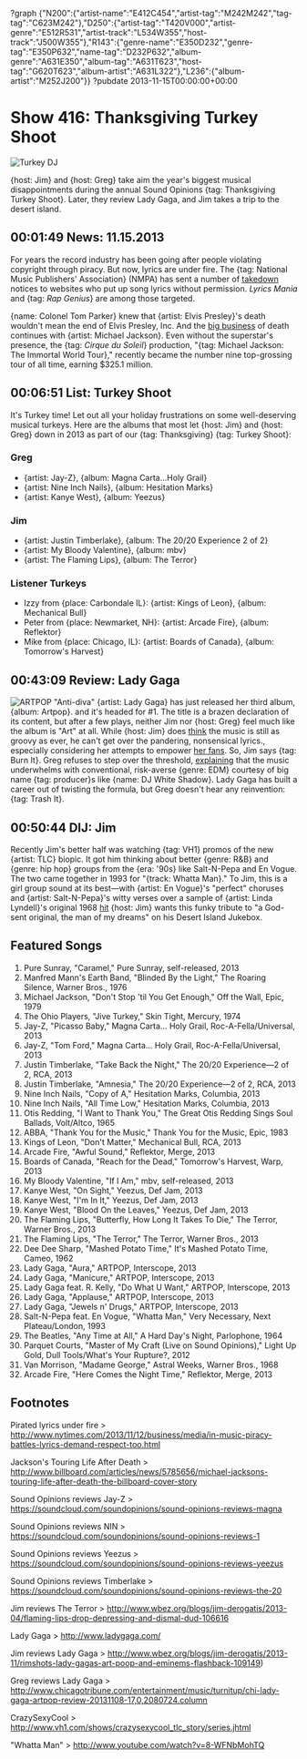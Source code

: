 ?graph {"N200":{"artist-name":"E412C454","artist-tag":"M242M242","tag-tag":"C623M242"},"D250":{"artist-tag":"T420V000","artist-genre":"E512R531","artist-track":"L534W355","host-track":"J500W355"},"R143":{"genre-name":"E350D232","genre-tag":"E350P632","name-tag":"D232P632","album-genre":"A631E350","album-tag":"A631T623","host-tag":"G620T623","album-artist":"A631L322"},"L236":{"album-artist":"M252J200"}}
?pubdate 2013-11-15T00:00:00+00:00

# Show 416: Thanksgiving Turkey Shoot

![Turkey DJ](http://static.soundopinions.org/images/turkeyshoot.jpg)

{host: Jim} and {host: Greg} take aim the year's biggest musical disappointments during the annual Sound Opinions {tag: Thanksgiving Turkey Shoot}. Later, they review Lady Gaga, and Jim takes a trip to the desert island.


## 00:01:49 News: 11.15.2013
For years the record industry has been going after people violating copyright through piracy. But now, lyrics are under fire. The {tag: National Music Publishers' Association} (NMPA) has sent a number of [takedown](http://www.nytimes.com/2013/11/12/business/media/in-music-piracy-battles-lyrics-demand-respect-too.html) notices to websites who put up song lyrics without permission. *Lyrics Mania* and {tag: *Rap Genius*} are among those targeted.

{name: Colonel Tom Parker} knew that {artist: Elvis Presley}'s death wouldn't mean the end of Elvis Presley, Inc. And the [big business](http://www.billboard.com/articles/news/5785656/michael-jacksons-touring-life-after-death-the-billboard-cover-story) of death continues with {artist: Michael Jackson}. Even without the superstar's presence, the {tag: *Cirque du Soleil*} production, "{tag: Michael Jackson: The Immortal World Tour}," recently became the number nine top-grossing tour of all time, earning $325.1 million.


## 00:06:51 List: Turkey Shoot
It's Turkey time! Let out all your holiday frustrations on some well-deserving musical turkeys. Here are the albums that most let {host: Jim} and {host: Greg} down in 2013 as part of our {tag: Thanksgiving} {tag: Turkey Shoot}:

### Greg 
- {artist: Jay-Z}, {album: Magna Carta…Holy Grail}
- {artist: Nine Inch Nails}, {album: Hesitation Marks}
- {artist: Kanye West}, {album: Yeezus}

### Jim	
- {artist: Justin Timberlake}, {album: The 20/20 Experience 2 of 2}
- {artist: My Bloody Valentine}, {album: mbv}
- {artist: The Flaming Lips}, {album: The Terror}
	
### Listener Turkeys
- Izzy from {place: Carbondale IL}: {artist: Kings of Leon}, {album: Mechanical Bull}
- Peter from {place: Newmarket, NH}: {artist: Arcade Fire}, {album: Reflektor}
- Mike from {place: Chicago, IL}: {artist: Boards of Canada}, {album: Tomorrow's Harvest}

## 00:43:09 Review: Lady Gaga
![ARTPOP](http://is5.mzstatic.com/image/thumb/Music4/v4/54/dc/77/54dc7728-9a7f-2b40-33b6-1531b56b6974/source/600x600bb.jpg "277293880/728777841")
"Anti-diva" {artist: Lady Gaga} has just released her third album, {album: Artpop}. and it's headed for #1. The title is a brazen declaration of its content, but after a few plays, neither Jim nor {host: Greg} feel much like the album is "Art" at all. While {host: Jim} does [think](http://www.wbez.org/blogs/jim-derogatis/2013-11/rimshots-lady-gagas-art-poop-and-eminems-flashback-109149) the music is still as groovy as ever, he can't get over the pandering, nonsensical lyrics., especially considering her attempts to empower [her fans](https://littlemonsters.com/). So, Jim says {tag: Burn It}. Greg refuses to step over the threshold, [explaining](http://www.chicagotribune.com/entertainment/music/turnitup/chi-lady-gaga-artpop-review-20131108-17,0,2080724.column) that the music underwhelms with conventional, risk-averse {genre: EDM} courtesy of big name {tag: producer}s like {name: DJ White Shadow}. Lady Gaga has built a career out of twisting the formula, but Greg doesn't hear any reinvention: {tag: Trash It}. 

## 00:50:44 DIJ: Jim
Recently Jim's better half was watching {tag: VH1} promos of the new {artist: TLC} biopic. It got him thinking about better {genre: R&B} and {genre: hip hop} groups from the {era: '90s} like Salt-N-Pepa and En Vogue. The two came together in 1993 for "{track: Whatta Man}." To Jim, this is a girl group sound at its best—with {artist: En Vogue}'s "perfect" choruses and {artist: Salt-N-Pepa}'s witty verses over a sample of {artist: Linda Lyndell}'s original 1968 [hit](http://www.youtube.com/watch?v=TNojyNeK3FY)  {host: Jim} wants this funky tribute to "a God-sent original, the man of my dreams" on his Desert Island Jukebox.

## Featured Songs
1. Pure Sunray, "Caramel," Pure Sunray, self-released, 2013
1. Manfred Mann's Earth Band, "Blinded By the Light," The Roaring Silence, Warner Bros., 1976
1. Michael Jackson, "Don't Stop 'til You Get Enough," Off the Wall, Epic, 1979
1. The Ohio Players, "Jive Turkey," Skin Tight, Mercury, 1974
1. Jay-Z, "Picasso Baby," Magna Carta… Holy Grail, Roc-A-Fella/Universal, 2013
1. Jay-Z, "Tom Ford," Magna Carta… Holy Grail, Roc-A-Fella/Universal, 2013
1. Justin Timberlake, "Take Back the Night," The 20/20 Experience—2 of 2, RCA, 2013
1. Justin Timberlake, "Amnesia," The 20/20 Experience—2 of 2, RCA, 2013
1. Nine Inch Nails, "Copy of A," Hesitation Marks, Columbia, 2013
1. Nine Inch Nails, "All Time Low," Hesitation Marks, Columbia, 2013
1. Otis Redding, "I Want to Thank You," The Great Otis Redding Sings Soul Ballads, Volt/Altco, 1965
1. ABBA, "Thank You for the Music," Thank You for the Music, Epic, 1983
1. Kings of Leon, "Don't Matter," Mechanical Bull, RCA, 2013
1. Arcade Fire, "Awful Sound," Reflektor, Merge, 2013
1. Boards of Canada, "Reach for the Dead," Tomorrow's Harvest, Warp, 2013
1. My Bloody Valentine, "If I Am," mbv, self-released, 2013
1. Kanye West, "On Sight," Yeezus, Def Jam, 2013
1. Kanye West, "I'm In It," Yeezus, Def Jam, 2013
1. Kanye West, "Blood On the Leaves," Yeezus, Def Jam, 2013
1. The Flaming Lips, "Butterfly, How Long It Takes To Die," The Terror, Warner Bros., 2013
1. The Flaming Lips, "The Terror," The Terror, Warner Bros., 2013
1. Dee Dee Sharp, "Mashed Potato Time," It's Mashed Potato Time, Cameo, 1962
1. Lady Gaga, "Aura," ARTPOP, Interscope, 2013
1. Lady Gaga, "Manicure," ARTPOP, Interscope, 2013
1. Lady Gaga feat. R. Kelly, "Do What U Want," ARTPOP, Interscope, 2013
1. Lady Gaga, "Applause," ARTPOP, Interscope, 2013
1. Lady Gaga, "Jewels n' Drugs," ARTPOP, Interscope, 2013
1. Salt-N-Pepa feat. En Vogue, "Whatta Man," Very Necessary, Next Plateau/London, 1993
1. The Beatles, "Any Time at All," A Hard Day's Night, Parlophone, 1964
1. Parquet Courts, "Master of My Craft (Live on Sound Opinions)," Light Up Gold, Dull Tools/What's Your Rupture?, 2012
1. Van Morrison, "Madame George," Astral Weeks, Warner Bros., 1968
1. Arcade Fire, "Here Comes the Night Time," Reflektor, Merge, 2013


## Footnotes
Pirated lyrics under fire > http://www.nytimes.com/2013/11/12/business/media/in-music-piracy-battles-lyrics-demand-respect-too.html

Jackson's Touring Life After Death > http://www.billboard.com/articles/news/5785656/michael-jacksons-touring-life-after-death-the-billboard-cover-story

Sound Opinions reviews Jay-Z > https://soundcloud.com/soundopinions/sound-opinions-reviews-magna

Sound Opinions reviews NIN > https://soundcloud.com/soundopinions/sound-opinions-reviews-1

Sound Opinions reviews Yeezus >
https://soundcloud.com/soundopinions/sound-opinions-reviews-yeezus

Sound Opinions reviews Timberlake >
https://soundcloud.com/soundopinions/sound-opinions-reviews-the-20

Jim reviews The Terror > http://www.wbez.org/blogs/jim-derogatis/2013-04/flaming-lips-drop-depressing-and-dismal-dud-106616

Lady Gaga > http://www.ladygaga.com/

Jim reviews Lady Gaga > http://www.wbez.org/blogs/jim-derogatis/2013-11/rimshots-lady-gagas-art-poop-and-eminems-flashback-109149)

Greg reviews Lady Gaga > http://www.chicagotribune.com/entertainment/music/turnitup/chi-lady-gaga-artpop-review-20131108-17,0,2080724.column

CrazySexyCool > http://www.vh1.com/shows/crazysexycool_tlc_story/series.jhtml‎

"Whatta Man" > http://www.youtube.com/watch?v=8-WFNbMohTQ